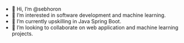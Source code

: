 - 👋 Hi, I’m @sebhoron
- 👀 I’m interested in software development and machine learning.
- 🌱 I’m currently upskilling in Java Spring Boot.
- 💞️ I’m looking to collaborate on web application and machine learning projects.

<!---
sebhoron/sebhoron is a ✨ special ✨ repository because its `README.md` (this file) appears on your GitHub profile.
You can click the Preview link to take a look at your changes.
--->
